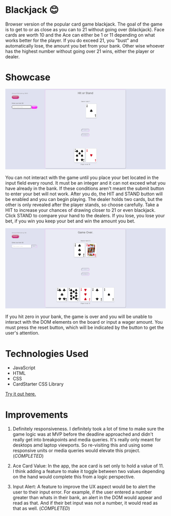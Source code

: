 # Blackjack 😊
Browser version of the popular card game blackjack. The goal of the game is to get to or as close as you can to 21 without going over (blackjack).
Face cards are worth 10 and the Ace can either be 1 or 11 depending on what works better for the player. If you do exceed 21, you "bust" and automatically lose, 
the amount you bet from your bank. Other wise whoever has the highest number without going over 21 wins, 
either the player or dealer.

# Showcase

![Intro Screen](/assets/images/intro.png?raw=true "Optional Title")

You can not interact with the game until you place your bet located in the input field every round. 
It must be an integer and it can not exceed what you have already in the bank. If these conditions aren't meant
the submit button to enter your bet will not work. After you do, the HIT and STAND button will be enabled and you can
begin playing. The dealer holds two cards, but the other is only revealed after the player stands, so choose carefully.
Take a HIT to increase your chances of drawing closer to 21 or even blackjack. Click STAND to compare your hand to the dealers.
If you lose, you lose your bet, if you win you keep your bet and win the amount you bet.

![Outro Screen](/assets/images/game-over.png?raw=true "Optional Title")

If you hit zero in your bank, the game is over and you will be unable to interact with the DOM elements
on the board or input a wager amount. You must press the reset button, which will be indicated by the button
to get the user's attention.

# Technologies Used
- JavaScript
- HTML
- CSS
- CardStarter CSS Library

[Try it out here.](https://jcameren.github.io/sei-project-1/)

# Improvements

1. Definitely responsiveness. I definitely took a lot of time to make sure the game logic was at MVP before the deadline approached and didn't really
get into breakpoints and media queries. It's really only meant for desktops amd laptop viewports. So re-visiting this and using some responsive
units or media queries would elevate this project.(*COMPLETED*)

2. Ace Card Value: In the app, the ace card is set only to hold a value of 11. I think adding a feature to make it toggle between two values depending on the hand
would complete this from a logic perspective.

3. Input Alert: A feature to improve the UX aspect would be to alert the user to their input error. For example, if the user entered a number greater
than whats in their bank, an alert in the DOM would appear and read as that. And if their bet input was not a number, it would read as that as well.
(*COMPLETED*)
